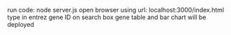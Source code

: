 run code: node server.js
open browser using url: localhost:3000/index.html
type in entrez gene ID on search box
gene table and bar chart will be deployed
